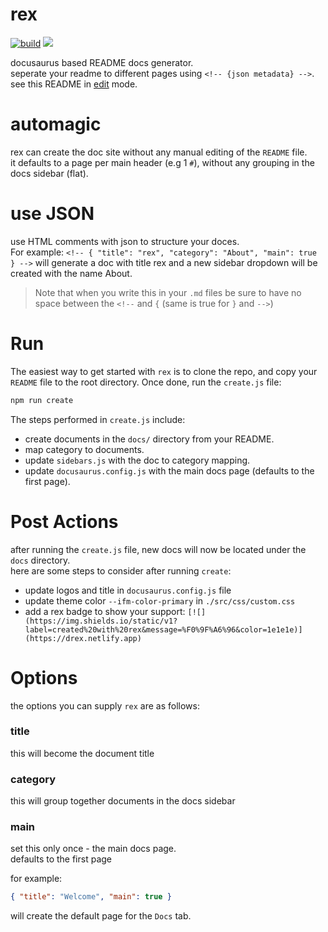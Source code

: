 <!--{"title": "Welcome", "main": true}-->

# rex

[![build](https://github.com/tool3/rex/workflows/build/badge.svg?branch=master)](https://github.com/tool3/rex/actions?query=workflow%3Abuild) [![](https://img.shields.io/static/v1?label=created%20with%20rex&message=%F0%9F%A6%96&color=1e1e1e)](https://drex.netlify.app)

docusaurus based README docs generator.  
seperate your readme to different pages using `<!-- {json metadata} -->`.  
see this README in [edit](https://github.com/tool3/rex/edit/master/README.md) mode.

# automagic

rex can create the doc site without any manual editing of the `README` file.  
it defaults to a page per main header (e.g 1 `#`), 
without any grouping in the docs sidebar (flat).

# use JSON

use HTML comments with json to structure your doces.  
For example:
`<!-- { "title": "rex", "category": "About", "main": true } -->` will generate a doc with title rex and a new sidebar dropdown will be created with the name About.

> Note that when you write this in your `.md` files be sure to have no space between the `<!--` and `{` (same is true for `}` and `-->`)

<!--{"title": "Run", "category": "Getting Started"}-->

# Run

The easiest way to get started with `rex` is to clone the repo, and copy your `README` file to the root directory.
Once done, run the `create.js` file:

```bash
npm run create
```

The steps performed in `create.js` include:

- create documents in the `docs/` directory from your README.
- map category to documents.
- update `sidebars.js` with the doc to category mapping.
- update `docusaurus.config.js` with the main docs page (defaults to the first page).

<!--
:::danger
Running `create.js` will replace all of the content in the `docs/` directory,
as well as blindly override the `sidebars.js` file.
:::

-->

<!--{"title": "Post Actions", "category": "Getting Started"}-->

# Post Actions

after running the `create.js` file, new docs will now be located under the `docs` directory.  
here are some steps to consider after running `create`:

- update logos and title in `docusaurus.config.js` file
- update theme color `--ifm-color-primary` in `./src/css/custom.css`
- add a rex badge to show your support: `[![](https://img.shields.io/static/v1?label=created%20with%20rex&message=%F0%9F%A6%96&color=1e1e1e)](https://drex.netlify.app)`
<!--{"title": "Options", "category": "Getting Started"}-->

# Options

the options you can supply `rex` are as follows:

### title

this will become the document title

### category

this will group together documents in the docs sidebar

### main

set this only once - the main docs page.  
defaults to the first page

for example:

```json
{ "title": "Welcome", "main": true }
```

will create the default page for the `Docs` tab.
